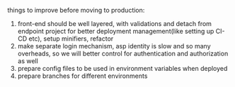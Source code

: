 things to improve before moving to production:
1) front-end should be well layered, with validations and detach from endpoint project for better deployment management(like setting up CI-CD etc), setup minifiers, refactor
2) make separate login mechanism, asp identity is slow and so many overheads, so we will better control for authentication and authorization as well
3) prepare config files to be used in environment variables when deployed
4) prepare branches for different environments
